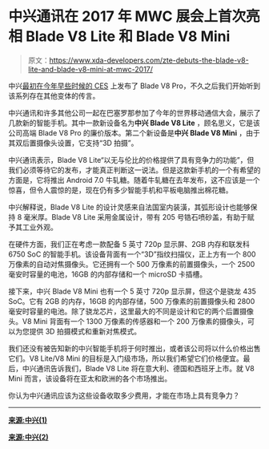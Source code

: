 # 中兴通讯在 2017 年 MWC 展会上首次亮相 Blade V8 Lite 和 Blade V8 Mini

> 原文：<https://www.xda-developers.com/zte-debuts-the-blade-v8-lite-and-blade-v8-mini-at-mwc-2017/>

中兴[最初在今年早些时候的 CES](https://www.xda-developers.com/zte-unveils-blade-v8-pro-and-project-csx-winner-hawkeye-at-ces-2017/) 上发布了 Blade V8 Pro，不久之后我们开始听到该系列存在其他变体的传言。

中兴通讯和许多其他公司一起在巴塞罗那参加了今年的世界移动通信大会，展示了几款新的智能手机。其中一款新设备名为**中兴 Blade V8 Lite** ，顾名思义，它是该公司高端 Blade V8 Pro 的廉价版本。第二个新设备是**中兴 Blade V8 Mini** ，由于其双后置摄像头设置，它支持“3D 拍摄”。

中兴通讯表示，Blade V8 Lite“以无与伦比的价格提供了具有竞争力的功能”，但我们必须等待它的发布，才能真正判断这一说法。但是这款新手机的一个有希望的方面是，它将推出 Android 7.0 牛轧糖。随着牛轧糖在去年发布，这不应该是一个惊喜，但令人震惊的是，现在仍有多少智能手机和平板电脑推出棉花糖。

中兴解释说，Blade V8 Lite 的设计灵感来自法国室内装潢，其弧形设计也能够保持 8 毫米厚。Blade V8 Lite 采用金属设计，带有 205 号锆石喷砂盖，有助于赋予其工业外观。

在硬件方面，我们正在考虑一款配备 5 英寸 720p 显示屏、2GB 内存和联发科 6750 SoC 的智能手机。该设备背面有一个“3D”指纹扫描仪，正上方有一个 800 万像素的自动对焦摄像头。它还拥有一个 500 万像素的前置摄像头，一个 2500 毫安时容量的电池，16GB 的内部存储和一个 microSD 卡插槽。

接下来，中兴 Blade V8 Mini 也有一个 5 英寸 720p 显示屏，但这个是骁龙 435 SoC。它有 2GB 的内存，16GB 的内部存储，500 万像素的前置摄像头和 2800 毫安时容量的电池。除了骁龙芯片，这里最大的不同是设计和它的两个后置摄像头。V8 Mini 背面有一个 1300 万像素的传感器和一个 200 万像素的摄像头，可以为您提供 3D 拍摄模式和重新对焦模式。

我们还没有被告知新的中兴智能手机将于何时推出，或者该公司将以什么价格出售它们。V8 Lite/V8 Mini 的目标是入门级市场，所以我们希望它们价格便宜。最后，中兴通讯告诉我们，Blade V8 Lite 将在意大利、德国和西班牙上市。就 V8 Mini 而言，该设备将在亚太和欧洲的各个市场推出。

你认为中兴通讯应该为这些设备收取多少费用，才能在市场上具有竞争力？

* * *

[**来源:中兴(1)**](http://www.zte.com.cn/global/about/press-center/news/201702Ma/0227ma8)

[**来源:中兴(2)**](http://www.zte.com.cn/global/about/press-center/news/201702Ma/0227ma7)